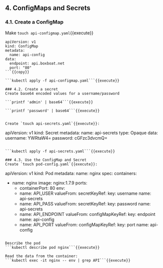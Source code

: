 ## 4. ConfigMaps and Secrets
### 4.1. Create a ConfigMap
Make `touch api-configmap.yaml`{{execute}}
```
apiVersion: v1
kind: ConfigMap
metadata:
  name: api-config
data:
  endpoint: api.boxboat.net
  port: "80"
```{{copy}}

```kubectl apply -f api-configmap.yaml```{{execute}}

### 4.2. Create a secret
Create base64 encoded values for a username/password

```printf 'admin' | base64```{{execute}}

```printf 'password' | base64```{{execute}}


Create `touch api-secrets.yaml`{{execute}}:
```
apiVersion: v1
kind: Secret
metadata:
  name: api-secrets
type: Opaque
data:
  username: YWRtaW4=
  password: cGFzc3dvcmQ=
```{{copy}}

```kubectl apply -f api-secrets.yaml```{{execute}}

### 4.3. Use the ConfigMap and Secret
Create `touch pod-config.yaml`{{execute}}:
```
apiVersion: v1
kind: Pod
metadata:
  name: nginx
spec:
  containers:
  - name: nginx
    image: nginx:1.7.9
    ports:
    - containerPort: 80
    env:
    - name: API_USER
      valueFrom:
        secretKeyRef:
          key: username
          name: api-secrets
    - name: API_PASS
      valueFrom:
        secretKeyRef:
          key: password
          name: api-secrets
    - name: API_ENDPOINT
      valueFrom:
        configMapKeyRef:
          key: endpoint
          name: api-config
    - name: API_PORT
      valueFrom:
        configMapKeyRef:
          key: port
          name: api-config
```{{copy}}

Describe the pod  
```kubectl describe pod nginx```{{execute}}

Read the data from the container:
```kubectl exec -it nginx -- env | grep API```{{execute}}